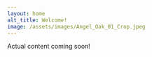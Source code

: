 ```yaml
---
layout: home
alt_title: Welcome!
image: /assets/images/Angel_Oak_01_Crop.jpeg
---
```

Actual content coming soon!
